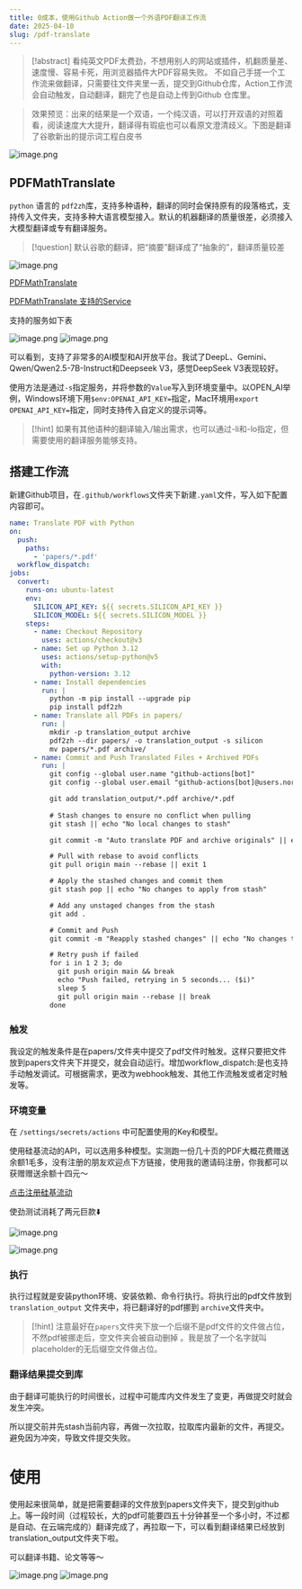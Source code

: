 ```yaml
---
title: 0成本，使用Github Action做一个外语PDF翻译工作流
date: 2025-04-10
slug: /pdf-translate
---
```

> [!abstract]
> 看纯英文PDF太费劲，不想用别人的网站或插件，机翻质量差、速度慢、容易卡死，用浏览器插件大PDF容易失败。
不如自己手搓一个工作流来做翻译，只需要往文件夹里一丢，提交到Github仓库，Action工作流会自动触发，自动翻译，翻完了也是自动上传到Github 仓库里。

>效果预览：出来的结果是一个双语，一个纯汉语，可以打开双语的对照着看，阅读速度大大提升，翻译得有瑕疵也可以看原文澄清歧义。下图是翻译了谷歌新出的提示词工程白皮书

![image.png](https://images.ygria.site/2025/04/7daf0284d1c6aebb66930b8cdfbf4dbc.png)

## PDFMathTranslate

`python` 语言的 `pdf2zh`库，支持多种语种，翻译的同时会保持原有的段落格式，支持传入文件夹，支持多种大语言模型接入。默认的机器翻译的质量很差，必须接入大模型翻译或专有翻译服务。

> [!question] 默认谷歌的翻译，把“摘要”翻译成了“抽象的”，翻译质量较差
> 
![image.png](https://images.ygria.site/2025/04/2d52dcffe74ef9c5b5e18bc7694c8ac0.png)

[PDFMathTranslate](https://github.com/Byaidu/PDFMathTranslate)

[PDFMathTranslate 支持的Service](https://github.com/Byaidu/PDFMathTranslate/blob/main/docs/ADVANCED.md#services)

支持的服务如下表

![image.png](https://images.ygria.site/2025/04/b35c509b217c586d8024132802593a6c.png)
![image.png](https://images.ygria.site/2025/04/e8c99565a11f5340981a9055eb1d3fc2.png)

可以看到，支持了非常多的AI模型和AI开放平台。我试了DeepL、Gemini、Qwen/Qwen2.5-7B-Instruct和Deepseek V3，感觉DeepSeek V3表现较好。

使用方法是通过`-s`指定服务，并将参数的`Value`写入到环境变量中。以OPEN_AI举例，Windows环境下用`$env:OPENAI_API_KEY=`指定，Mac环境用`export OPENAI_API_KEY=`指定，同时支持传入自定义的提示词等。

> [!hint]
> 如果有其他语种的翻译输入/输出需求，也可以通过-li和-lo指定，但需要使用的翻译服务能够支持。


## 搭建工作流

新建Github项目，在`.github/workflows`文件夹下新建`.yaml`文件，写入如下配置内容即可。

```yaml
name: Translate PDF with Python
on:
  push:
    paths:
      - 'papers/*.pdf'
  workflow_dispatch:
jobs:
  convert:
    runs-on: ubuntu-latest
    env:
      SILICON_API_KEY: ${{ secrets.SILICON_API_KEY }}
      SILICON_MODEL: ${{ secrets.SILICON_MODEL }}
    steps:
      - name: Checkout Repository
        uses: actions/checkout@v3
      - name: Set up Python 3.12
        uses: actions/setup-python@v5
        with:
          python-version: 3.12
      - name: Install dependencies
        run: |
          python -m pip install --upgrade pip
          pip install pdf2zh
      - name: Translate all PDFs in papers/
        run: |
          mkdir -p translation_output archive
          pdf2zh --dir papers/ -o translation_output -s silicon
          mv papers/*.pdf archive/
      - name: Commit and Push Translated Files + Archived PDFs
        run: |
          git config --global user.name "github-actions[bot]"
          git config --global user.email "github-actions[bot]@users.noreply.github.com"

          git add translation_output/*.pdf archive/*.pdf
          
          # Stash changes to ensure no conflict when pulling
          git stash || echo "No local changes to stash"

          git commit -m "Auto translate PDF and archive originals" || echo "No changes to commit"

          # Pull with rebase to avoid conflicts
          git pull origin main --rebase || exit 1

          # Apply the stashed changes and commit them
          git stash pop || echo "No changes to apply from stash"

          # Add any unstaged changes from the stash
          git add .

          # Commit and Push
          git commit -m "Reapply stashed changes" || echo "No changes to commit"

          # Retry push if failed
          for i in 1 2 3; do
            git push origin main && break
            echo "Push failed, retrying in 5 seconds... ($i)"
            sleep 5
            git pull origin main --rebase || break
          done
```

### 触发

我设定的触发条件是在papers/文件夹中提交了pdf文件时触发。这样只要把文件放到papers文件夹下并提交，就会自动运行。增加workflow_dispatch:是也支持手动触发调试。可根据需求，更改为webhook触发、其他工作流触发或者定时触发等。

### 环境变量

在 `/settings/secrets/actions` 中可配置使用的Key和模型。

使用硅基流动的API，可以选用多种模型。实测跑一份几十页的PDF大概花费赠送余额1毛多，没有注册的朋友欢迎点下方链接，使用我的邀请码注册，你我都可以获赠赠送余额十四元～ 

[点击注册硅基流动](https://cloud.siliconflow.cn/i/PcNzNO65)

使劲测试消耗了两元巨款⬇️

![image.png](https://images.ygria.site/2025/04/50d3dbd9fd36d4353c492d774f1312cb.png)

![image.png](https://images.ygria.site/2025/04/4ca1f7bd7333af2589a67751072b149f.png)

### 执行

执行过程就是安装python环境、安装依赖、命令行执行。将执行出的pdf文件放到`translation_output` 文件夹中，将已翻译好的pdf挪到 `archive`文件夹中。

> [!hint]
> 注意最好在`papers`文件夹下放一个后缀不是pdf文件的文件做占位，不然pdf被挪走后，空文件夹会被自动删掉 。我是放了一个名字就叫placeholder的无后缀空文件做占位。

### 翻译结果提交到库

由于翻译可能执行的时间很长，过程中可能库内文件发生了变更，再做提交时就会发生冲突。

所以提交前并先stash当前内容，再做一次拉取，拉取库内最新的文件，再提交。避免因为冲突，导致文件提交失败。

# 使用

使用起来很简单，就是把需要翻译的文件放到papers文件夹下，提交到github上。等一段时间（过程较长，大的pdf可能要四五十分钟甚至一个多小时，不过都是自动、在云端完成的）翻译完成了，再拉取一下，可以看到翻译结果已经放到translation_output文件夹下啦。

可以翻译书籍、论文等等～

![image.png](https://images.ygria.site/2025/04/2d2aa600e0d89f04f7bb93ee2614afce.png)
![image.png](https://images.ygria.site/2025/04/99f4134b33446ea31b4eae7eafaeddc4.png)


